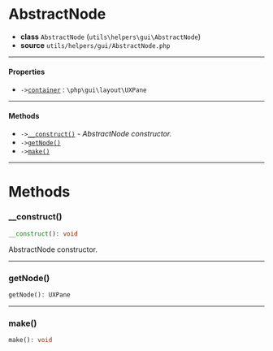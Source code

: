 # AbstractNode

- **class** `AbstractNode` (`utils\helpers\gui\AbstractNode`)
- **source** `utils/helpers/gui/AbstractNode.php`

---

#### Properties

- `->`[`container`](#prop-container) : `\php\gui\layout\UXPane`

---

#### Methods

- `->`[`__construct()`](#method-__construct) - _AbstractNode constructor._
- `->`[`getNode()`](#method-getnode)
- `->`[`make()`](#method-make)

---
# Methods

<a name="method-__construct"></a>

### __construct()
```php
__construct(): void
```
AbstractNode constructor.

---

<a name="method-getnode"></a>

### getNode()
```php
getNode(): UXPane
```

---

<a name="method-make"></a>

### make()
```php
make(): void
```